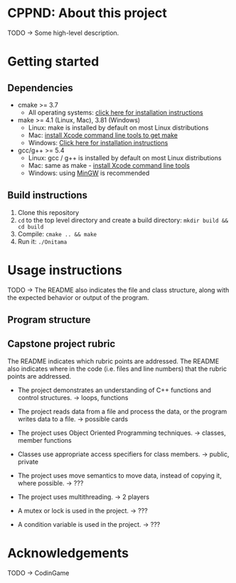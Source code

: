 # CPPND: About this project

TODO -> Some high-level description.

# Getting started

## Dependencies
* cmake >= 3.7
  * All operating systems: [click here for installation instructions](https://cmake.org/install/)
* make >= 4.1 (Linux, Mac), 3.81 (Windows)
  * Linux: make is installed by default on most Linux distributions
  * Mac: [install Xcode command line tools to get make](https://developer.apple.com/xcode/features/)
  * Windows: [Click here for installation instructions](http://gnuwin32.sourceforge.net/packages/make.htm)
* gcc/g++ >= 5.4
  * Linux: gcc / g++ is installed by default on most Linux distributions
  * Mac: same as make - [install Xcode command line tools](https://developer.apple.com/xcode/features/)
  * Windows: using [MinGW](http://www.mingw.org/) is recommended

## Build instructions

1. Clone this repository
2. `cd` to the top level directory and create a build directory: `mkdir build && cd build`
3. Compile: `cmake .. && make`
4. Run it: `./Onitama`

# Usage instructions

TODO -> The README also indicates the file and class structure, along with the expected behavior or output of the program.

## Program structure

## Capstone project rubric

The README indicates which rubric points are addressed. The README also indicates where in the code (i.e. files and line numbers) that the rubric points are addressed.

* The project demonstrates an understanding of C++ functions and control structures. -> loops, functions

* The project reads data from a file and process the data, or the program writes data to a file. -> possible cards

* The project uses Object Oriented Programming techniques. -> classes, member functions

* Classes use appropriate access specifiers for class members. -> public, private

* The project uses move semantics to move data, instead of copying it, where possible. -> ???

* The project uses multithreading. -> 2 players

* A mutex or lock is used in the project. -> ???

* A condition variable is used in the project. -> ???

# Acknowledgements

TODO -> CodinGame